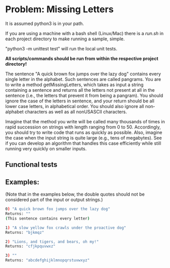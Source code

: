 # Problem: ­Missing Letters

It is assumed python3 is in your path.

If you are using a machine with a bash shell (Linux/Mac) there is a *run.sh* in each project directory to make running a sample, simple.

"python3 -m unittest test" will run the local unit tests.

**All scripts/commands should be run from within the respective project directory!**

The sentence "A quick brown fox jumps over the lazy dog" contains every single letter in
the alphabet. Such sentences are called pangrams. You are to write a method
getMissingLetters, which takes as input a string containing a sentence and returns all
the letters not present at all in the sentence (i.e., the letters that prevent it from being a
pangram). You should ignore the case of the letters in sentence, and your return should
be all lower case letters, in alphabetical order. You should also ignore all non­alphabet
characters as well as all non­US­ASCII characters.

Imagine that the method you write will be called many thousands of times in rapid
succession on strings with length ranging from 0 to 50. Accordingly, you should try to
write code that runs as quickly as possible. Also, imagine the case when the input string
is quite large (e.g., tens of megabytes). See if you can develop an algorithm that
handles this case efficiently while still running very quickly on smaller inputs.

## Functional tests



## Examples:

(Note that in the examples below, the double quotes should not be considered part of the input or output strings.)

```bash
0) "A quick brown fox jumps over the lazy dog"
Returns: ""
(This sentence contains every letter)

1) "A slow yellow fox crawls under the proactive dog"
Returns: "bjkmqz"

2) "Lions, and tigers, and bears, oh my!"
Returns: "cfjkpquvwxz"

3) ""
Returns: "abcdefghijklmnopqrstuvwxyz"
```
